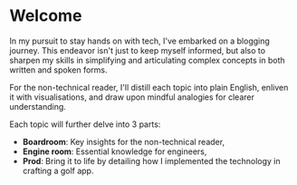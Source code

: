 # Welcome
In my pursuit to stay hands on with tech, I've embarked on a blogging journey. This endeavor isn't just to keep myself informed, but also to sharpen my skills in simplifying and articulating complex concepts in both written and spoken forms.

For the non-technical reader, I'll distill each topic into plain English, enliven it with visualisations, and draw upon mindful analogies for clearer understanding.

Each topic will further delve into 3 parts:

- **Boardroom**: Key insights for the non-technical reader,
- **Engine room**: Essential knowledge for engineers,
- **Prod**: Bring it to life by detailing how I implemented the technology in crafting a golf app.
 
